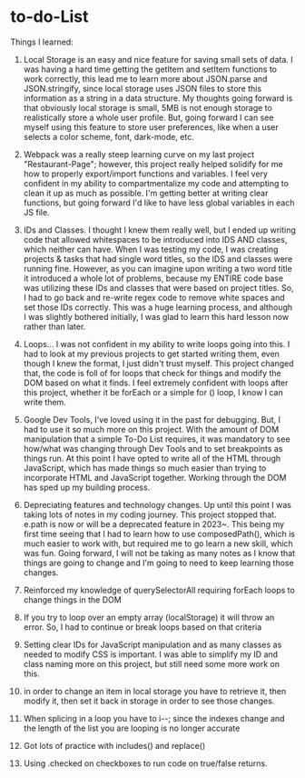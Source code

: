 # to-do-List

Things I learned:

1. Local Storage is an easy and nice feature for saving small sets of data. I was having a hard time getting the getItem and setItem functions to work correctly, this lead me to learn more about JSON.parse and JSON.stringify, since local storage uses JSON files to store this information as a string in a data structure. My thoughts going forward is that obviously local storage is small, 5MB is not enough storage to realistically store a whole user profile. But, going forward I can see myself using this feature to store user preferences, like when a user selects a color scheme, font, dark-mode, etc.

2. Webpack was a really steep learning curve on my last project "Restaurant-Page"; however, this project really helped solidify for me how to properly export/import functions and variables. I feel very confident in my ability to compartmentalize my code and attempting to clean it up as much as possible. I'm getting better at writing clear functions, but going forward I'd like to have less global variables in each JS file.

3. IDs and Classes. I thought I knew them really well, but I ended up writing code that allowed whitespaces to be introduced into IDS AND classes, which neither can have. When I was testing my code, I was creating projects & tasks that had single word titles, so the IDS and classes were running fine. However, as you can imagine upon writing a two word title it introduced a whole lot of problems, because my ENTIRE code base was utilizing these IDs and classes that were based on project titles. So, I had to go back and re-write regex code to remove white spaces and set those IDs correctly. This was a huge learning process, and although I was slightly bothered initially, I was glad to learn this hard lesson now rather than later.

4. Loops... I was not confident in my ability to write loops going into this. I had to look at my previous projects to get started writing them, even though I knew the format, I just didn't trust myself. This project changed that, the code is foll of for loops that check for things and modify the DOM based on what it finds. I feel extremely confident with loops after this project, whether it be forEach or a simple for () loop, I know I can write them.

5. Google Dev Tools, I've loved using it in the past for debugging. But, I had to use it so much more on this project. With the amount of DOM manipulation that a simple To-Do List requires, it was mandatory to see how/what was changing through Dev Tools and to set breakpoints as things run. At this point I have opted to write all of the HTML through JavaScript, which has made things so much easier than trying to incorporate HTML and JavaScript together. Working through the DOM has sped up my building process.

6. Depreciating features and technology changes. Up until this point I was taking lots of notes in my coding journey. This project stopped that. e.path is now or will be a deprecated feature in 2023~. This being my first time seeing that I had to learn how to use composedPath(), which is much easier to work with, but required me to go learn a new skill, which was fun. Going forward, I will not be taking as many notes as I know that things are going to change and I'm going to need to keep learning those changes.

7. Reinforced my knowledge of querySelectorAll requiring forEach loops to change things in the DOM

8. If you try to loop over an empty array (localStorage) it will throw an error. So, I had to continue or break loops based on that criteria

9. Setting clear IDs for JavaScript manipulation and as many classes as needed to modify CSS is important. I was able to simplify my ID and class naming more on this project, but still need some more work on this.

10. in order to change an item in local storage you have to retrieve it, then modify it, then set it back in storage in order to see those changes.

11. When splicing in a loop you have to i--; since the indexes change and the length of the list you are looping is no longer accurate

12. Got lots of practice with includes() and replace()

13. Using .checked on checkboxes to run code on true/false returns.